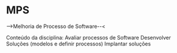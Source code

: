 MPS
===

-->Melhoria de Processo de Software--<

Conteúdo da disciplina:
Avaliar processos de Software
Desenvolver Soluções (modelos e definir processos)
Implantar soluções
